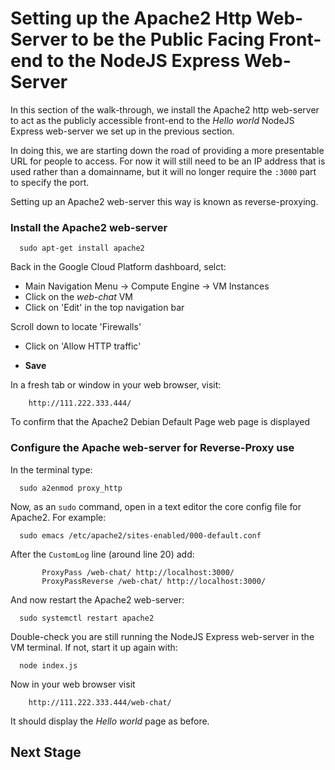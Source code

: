 # Setting up the Apache2 Http Web-Server to be the Public Facing Front-end to the NodeJS Express Web-Server

  In this section of the walk-through, we install the Apache2 http web-server
  to act as the publicly accessible front-end to the _Hello world_
  NodeJS Express web-server we set up in the previous section.

  In doing this, we are starting down the road of providing a more
  presentable URL for people to access.  For now it will still need
  to be an IP address that is used rather than a domainname, but
  it will no longer require the `:3000` part to specify the port.

  Setting up an Apache2 web-server this way is known as reverse-proxying.
  

### Install the Apache2 web-server

```
  sudo apt-get install apache2
```

  Back in the Google Cloud Platform dashboard, selct:
  * Main Navigation Menu -> Compute Engine -> VM Instances
  * Click on the _web-chat_ VM
  * Click on 'Edit' in the top navigation bar

  Scroll down to locate 'Firewalls'
  * Click on 'Allow HTTP traffic'

  * __Save__
  
  In a fresh tab or window in your web browser, visit:
```
    http://111.222.333.444/
```
  To confirm that the Apache2 Debian Default Page web page is displayed

### Configure the Apache web-server for Reverse-Proxy use


  In the terminal type:
```  
  sudo a2enmod proxy_http
```

  Now, as an `sudo` command, open in a text editor the core config file
  for Apache2.  For example:
```  
  sudo emacs /etc/apache2/sites-enabled/000-default.conf
```

  After the `CustomLog` line (around line 20) add:
```  
       ProxyPass /web-chat/ http://localhost:3000/ 
       ProxyPassReverse /web-chat/ http://localhost:3000/
```	

  And now restart the Apache2 web-server:
```
  sudo systemctl restart apache2 
```

  Double-check you are still running the NodeJS Express web-server
  in the VM terminal.  If not, start it up again with:
```
  node index.js
```

  Now in your web browser visit
```
    http://111.222.333.444/web-chat/
```

  It should display the _Hello world_ page as before.


## Next Stage
